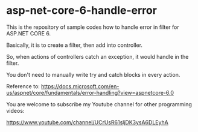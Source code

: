 # asp-net-core-6-handle-error

This is the repository of sample codes how to handle error in filter for ASP.NET CORE 6.

Basically, it is to create a filter, then add into controller. 

So, when actions of controllers catch an exception, it would handle in the filter. 

You don't need to manually write try and catch blocks in every action.

Reference to: https://docs.microsoft.com/en-us/aspnet/core/fundamentals/error-handling?view=aspnetcore-6.0

You are welcome to subscribe my Youtube channel for other programming videos:

https://www.youtube.com/channel/UCrUsR61sljDK3ysA6DLEyhA
